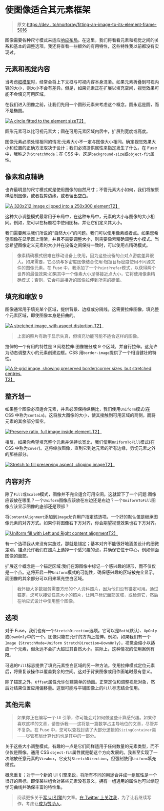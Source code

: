 # 使图像适合其元素框架

> 原文:[https://dev . to/mortoray/fitting-an-image-to-its-element-frame-5016](https://dev.to/mortoray/fitting-an-image-to-its-element-frame-5016)

图像需要各种尺寸模式来适应[响应布局](https://mortoray.com/2018/03/26/what-is-responsive-layout/)。在这里，我们将看看元素和视觉之间的关系和基本的调整选项。我还将查看一些额外的有用特性，这些特性我以前都没有实现过。

## 元素和视觉内容

当考虑[框模型](https://mortoray.com/2018/03/29/what-is-a-box-model-ui-element-layout/)时，经常会将上下文框与可视内容本身混淆。如果元素折叠到可视内容的大小，则大小不会有差异。但是，如果元素正在扩展以填充空间，视觉效果可能不会填充可用区域。

在我们进入图像之前，让我们先用一个圆形元素来考虑这个概念。圆永远是圆，而不是椭圆。

[![A circle fitted to the element size](../Images/258d30788b9780287cdb125969fdcfea.png)T2】](https://res.cloudinary.com/practicaldev/image/fetch/s--W1xk28G1--/c_limit%2Cf_auto%2Cfl_progressive%2Cq_auto%2Cw_880/https://mortoray.files.wordpress.com/2018/04/screen-shot-2018-04-11-at-09-34-39.png)

圆形元素可以比可视元素大；圆在可用元素区域内居中，扩展到宽度或高度。

图像元素必须处理相同的情况:元素大小不一定与图像大小相同。确定视觉效果大小和位置的正确方法取决于设计；我们必须提供属性来指定发生了什么。在 Fuse 中，我称之为`StretchMode`；在 CSS 中，这是`background-size`或`object-fit`属性。

## 像素和点精确

也许最明显的尺寸模式就是使用图像的自然尺寸；不管元素大小如何，我们将按原样绘制图像，或者裁剪边缘，或者留出空白。

[![A 320x212 image clipped into a 250x300 element](../Images/07ba7f1b9de989220eb92c906815cf7e.png)T2】](https://res.cloudinary.com/practicaldev/image/fetch/s--j8HqtrKb--/c_limit%2Cf_auto%2Cfl_progressive%2Cq_auto%2Cw_880/https://mortoray.files.wordpress.com/2018/04/screen-shot-2018-04-11-at-09-43-44.png)

这种大小调整模式最常用于布局中，在这种布局中，元素的大小与图像的大小相同。例如，您可以在标题栏中使用图标，并让它们定义其大小。

我们需要解决我们所说的“自然大小”的问题。我们可以使用像素或者点。如果您希望图像在显示器上清晰，并且不需要调整大小，则需要像素精确调整大小模式。当您希望图像定义元素的大小并在设备之间保持一致时，可以使用点精确模式。

> 像素精确模式很难在移动设备上使用，因为这些设备的点对点密度差异很大。如果需要，它必须与多密度图像结合使用:根据目标密度使用不同源文件的图像元素。在 Fuse 中，我添加了一个`PointPrefer`模式，以获得两个世界的最佳效果:如果其中一个像素大小足够接近点大小，它将使用像素精确模式；否则，它会将最接近的图像拉伸到所需的磅值。

## 填充和缩放 9

图像通常用于填充某个区域，提供背景、边框或分隔线。这需要拉伸图像，填充整个元素区域，即使图像本身是扭曲的。

[![A stretched image, with aspect distortion.](../Images/26adaa7451a23d6319bd5d1edaa1dcc4.png)T2】](https://res.cloudinary.com/practicaldev/image/fetch/s--A7XJYt8g--/c_limit%2Cf_auto%2Cfl_progressive%2Cq_auto%2Cw_880/https://wordpress.com/5b22caa8-ba86-45f0-8ea6-e4e5704d76f7)

> 上面的照片有助于显示失真，但填充功能可能不适合这样的图像。

拉伸的一个有用的特性是 9 网格拉伸:图像被分成 9 个区域，并自行拉伸。这允许为动态调整大小的元素创建边框。CSS 用`border-image`提供了一个相当健壮的特性。

[![A 9-grid image, showing preserved border/corner sizes, but stretched centres.](../Images/6aa898c013ada7b666b3ba4ac2123c4f.png)T2】](https://res.cloudinary.com/practicaldev/image/fetch/s--7OABlSb2--/c_limit%2Cf_auto%2Cfl_progressive%2Cq_auto%2Cw_880/https://mortoray.files.wordpress.com/2018/04/screen-shot-2018-04-11-at-10-01-13.png)

## 整齐划一

如果整个图像必须适合元素，并且必须保持纵横比，我们使用`Uniform`模式(在 CSS 中称为`contain`)。这将放大图像的大小，使其接触到可用区域的两侧，而将元素的其余部分留空。

[![Preserve ratio, full image inside element.](../Images/efce83fd5f190dfc7bfee44a5f9029a7.png)T2】](https://res.cloudinary.com/practicaldev/image/fetch/s--by7n3Cni--/c_limit%2Cf_auto%2Cfl_progressive%2Cq_auto%2Cw_880/https://mortoray.files.wordpress.com/2018/04/screen-shot-2018-04-11-at-09-46-141.png)

相反，如果你希望填充整个元素并保持长宽比，我们使用`UniformToFill`模式(在 CSS 中称为`cover`)。这将缩放图像，直到它到达元素的所有边缘，剪切元素之外的那些部分。

[![Stretch to fill preserving aspect, clipping image](../Images/84bc4203a50a6f51530b10407a7db2fd.png)T2】](https://res.cloudinary.com/practicaldev/image/fetch/s--aaw0wk8---/c_limit%2Cf_auto%2Cfl_progressive%2Cq_auto%2Cw_880/https://mortoray.files.wordpress.com/2018/04/screen-shot-2018-04-11-at-10-08-39.png)

## 内容对齐

除了`Fill`或`Scale9`模式，图像并不完全适合可用空间。这就留下了一个问题:图像应该放在哪里？一个`Uniform`图像应该放在左边还是右边？一个`UniformToFill`图像应该显示图像的底部还是顶部？

将`ContentAlignment`添加到`Image`允许用户指定该选项。一个好的默认值是继承图像元素的对齐方式。如果你将图像右下方对齐，你会期望视觉效果也右下方对齐。

[![Uniform fill with Left and Right content alignment](../Images/6cae1359cc4dda9c5cd5084df2d7dfcd.png)T2】](https://res.cloudinary.com/practicaldev/image/fetch/s--xjESdciO--/c_limit%2Cf_auto%2Cfl_progressive%2Cq_auto%2Cw_880/https://mortoray.files.wordpress.com/2018/04/screen-shot-2018-04-11-at-10-10-28.png)

有一个选项我从来没有实施过，那就是锚定；基本对齐不能很好地涵盖设计的细微差别。锚点允许我们在照片上选择一个感兴趣的点，并确保它位于中心，例如侧面图像的面部。

扩展这个概念是一个锚定区域:我们在源图像中标记一个感兴趣的矩形，而不仅仅是一个点。这将开启一种`Uniform`模式的可能性，确保感兴趣的区域被完全显示，而图像的其余部分可以用来填充空白区域。

> 我怀疑大多数服务需要方形的个人资料照片，因为他们没有锚定可用。通过锚定，您可以接受任意大小的照片，让用户标记面部区域，或检测它，然后在响应式设计中使用整个图像。

## 选项

对于 Fuse，我们也有一个`StretchDirection`选项。它可以是`Both`(默认)、`UpOnly`或`DownOnly`中的一个。图像只能在允许的方向上拉伸。例如，如果我们有一个`Image {StretchMode=Uniform StretchDirection=DownOnly}`，视觉会缩小以适应一个元素，但永远不会扩大超过其自然大小。实际上，这种情况的使用案例有限。

可选的`Fill`标志提供了填充元素空白区域的另一种方法。使用拉伸模式定位元素后，将重复该操作以覆盖剩余的空间。这对于背景图像或用作画笔时最有意义。

除了锚定之外，`Offset`属性允许创建简单的动画。正常定位和调整视觉对象，然后对结果位置应用偏移量。这很可能与平铺图像上的`Fill`标志结合使用。

## 其他元素

> 如果你正在编写一个 UI 引擎，你可能会对如何做这些计算感兴趣。如果你喜欢这样的文章，请告诉我——这将是一篇数学占主导地位的文章，尽管并不复杂。在 Fuse 中，您可以查找封装了大部分逻辑的`SizingContainer`类——尽管布局计算代码也是其中的一部分。

关于这些大小调整模式，有趣的一点是它们同样适用于任何数量的元素类型，而不仅仅是图像。通用 CSS `object-fit`属性就是朝这个方向发展的。我甚至实现了一次缩放任意元素的`Viewbox`，它支持`StretchDirection`，但强制使用`Uniform`填充模式。

概念重复；对于一个新的 UI 引擎来说，将所有不同的用途合并成一组属性是一个很好的目标。即使某些组合对某些元素没有意义，拥有一组通用的属性也可以缩短学习曲线并确保丰富的特性集。

> 阅读更多关于[写 UI 引擎](https://mortoray.com/topics/writing-a-ui-engine/)的文章。[在 Twitter 上关注我](https://twitter.com/edaqa)，为了让我继续写作，考虑让[成为赞助人](https://www.patreon.com/mortoray)。